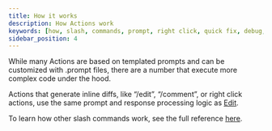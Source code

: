 ```yaml
---
title: How it works
description: How Actions work
keywords: [how, slash, commands, prompt, right click, quick fix, debug, action]
sidebar_position: 4
---
```


While many Actions are based on templated prompts and can be customized with .prompt files, there are a number that execute more complex code under the hood.

Actions that generate inline diffs, like “/edit”, “/comment”, or right click actions, use the same prompt and response processing logic as [Edit](../edit/how-it-works.md).

To learn how other slash commands work, see the full reference [here](../reference/slash-commands).